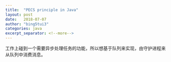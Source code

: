 ```yaml
---
title:  "PECS principle in Java"
layout: post
date:   2018-07-07
author: "bing5tui3"
categories: java
excerpt_separator: <!--more-->
---
```


工作上碰到一个需要异步处理任务的功能，所以想基于队列来实现，由守护进程来从队列中消费消息。

<!--more-->